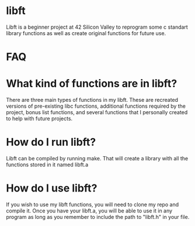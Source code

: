 # libft
Libft is a beginner project at 42 Silicon Valley to reprogram some c standart library functions as well as create original functions for future use.

# FAQ

#   What kind of functions are in libft?

There are three main types of functions in my libft. These are recreated versions of pre-existing libc functions, additional functions required by the project, bonus list functions, and several functions that I personally created to help with future projects.

#   How do I run libft?

Libft can be compiled by running make. That will create a library with all the functions stored in it named libft.a

#   How do I use libft?

If you wish to use my libft functions, you will need to clone my repo and compile it. Once you have your libft.a, you will be able to use it in any program as long as you remember to include the path to "libft.h" in your file.
